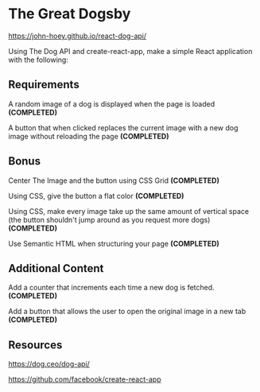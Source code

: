 # The Great Dogsby

https://john-hoey.github.io/react-dog-api/

Using The Dog API and create-react-app, make a simple React application with the following:

## Requirements

A random image of a dog is displayed when the page is loaded **(COMPLETED)**

A button that when clicked replaces the current image with a new dog image without reloading the page **(COMPLETED)**


## Bonus

Center The Image and the button using CSS Grid **(COMPLETED)**

Using CSS, give the button a flat color **(COMPLETED)**

Using CSS, make every image take up the same amount of vertical space (the button shouldn't jump around as you request more dogs) **(COMPLETED)**

Use Semantic HTML when structuring your page **(COMPLETED)**


## Additional Content

Add a counter that increments each time a new dog is fetched. **(COMPLETED)**

Add a button that allows the user to open the original image in a new tab **(COMPLETED)**


## Resources

https://dog.ceo/dog-api/

https://github.com/facebook/create-react-app

